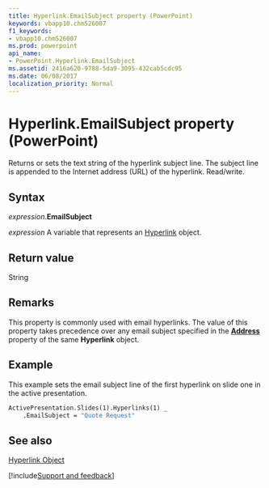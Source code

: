 ```yaml
---
title: Hyperlink.EmailSubject property (PowerPoint)
keywords: vbapp10.chm526007
f1_keywords:
- vbapp10.chm526007
ms.prod: powerpoint
api_name:
- PowerPoint.Hyperlink.EmailSubject
ms.assetid: 2416a620-9788-5da9-3095-432cab5cdc95
ms.date: 06/08/2017
localization_priority: Normal
---
```



# Hyperlink.EmailSubject property (PowerPoint)

Returns or sets the text string of the hyperlink subject line. The subject line is appended to the Internet address (URL) of the hyperlink. Read/write.


## Syntax

_expression_.**EmailSubject**

_expression_ A variable that represents an [Hyperlink](PowerPoint.Hyperlink.md) object.


## Return value

String


## Remarks

This property is commonly used with email hyperlinks. The value of this property takes precedence over any email subject specified in the  **[Address](PowerPoint.Hyperlink.Address.md)** property of the same **Hyperlink** object.


## Example

This example sets the email subject line of the first hyperlink on slide one in the active presentation.


```vb
ActivePresentation.Slides(1).Hyperlinks(1) _
    .EmailSubject = "Quote Request"
```


## See also


[Hyperlink Object](PowerPoint.Hyperlink.md)

[!include[Support and feedback](~/includes/feedback-boilerplate.md)]